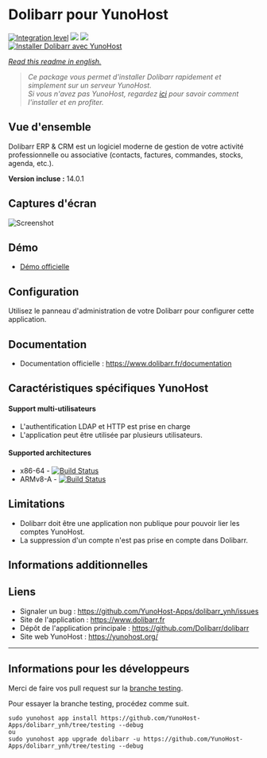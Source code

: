 # Dolibarr pour YunoHost

[![Integration level](https://dash.yunohost.org/integration/dolibarr.svg)](https://dash.yunohost.org/appci/app/dolibarr) ![](https://ci-apps.yunohost.org/ci/badges/dolibarr.status.svg) ![](https://ci-apps.yunohost.org/ci/badges/dolibarr.maintain.svg)  
[![Installer Dolibarr avec YunoHost](https://install-app.yunohost.org/install-with-yunohost.svg)](https://install-app.yunohost.org/?app=dolibarr)

*[Read this readme in english.](./README.md)* 

> *Ce package vous permet d'installer Dolibarr rapidement et simplement sur un serveur YunoHost.  
Si vous n'avez pas YunoHost, regardez [ici](https://yunohost.org/#/install) pour savoir comment l'installer et en profiter.*

## Vue d'ensemble
Dolibarr ERP & CRM est un logiciel moderne de gestion de votre activité professionnelle ou associative (contacts, factures, commandes, stocks, agenda, etc.).

**Version incluse :** 14.0.1

## Captures d'écran

![Screenshot](http://www.dolibarr.org/images/dolibarr_screenshot1_640x400.png)

## Démo

* [Démo officielle](https://www.dolibarr.fr/demo-en-ligne)

## Configuration

Utilisez le panneau d'administration de votre Dolibarr pour configurer cette application.

## Documentation

 * Documentation officielle : https://www.dolibarr.fr/documentation

## Caractéristiques spécifiques YunoHost

#### Support multi-utilisateurs

* L'authentification LDAP et HTTP est prise en charge
* L'application peut être utilisée par plusieurs utilisateurs.

#### Supported architectures

* x86-64 - [![Build Status](https://ci-apps.yunohost.org/ci/logs/dolibarr%20%28Apps%29.svg)](https://ci-apps.yunohost.org/ci/apps/dolibarr/)
* ARMv8-A - [![Build Status](https://ci-apps-arm.yunohost.org/ci/logs/dolibarr%20%28Apps%29.svg)](https://ci-apps-arm.yunohost.org/ci/apps/dolibarr/)

## Limitations

* Dolibarr doit être une application non publique pour pouvoir lier les comptes YunoHost.
* La suppression d'un compte n'est pas prise en compte dans Dolibarr.

## Informations additionnelles

## Liens

 * Signaler un bug : https://github.com/YunoHost-Apps/dolibarr_ynh/issues
 * Site de l'application : https://www.dolibarr.fr
 * Dépôt de l'application principale : https://github.com/Dolibarr/dolibarr
 * Site web YunoHost : https://yunohost.org/

---

## Informations pour les développeurs

Merci de faire vos pull request sur la [branche testing](https://github.com/YunoHost-Apps/dolibarr_ynh/tree/testing).

Pour essayer la branche testing, procédez comme suit.
```
sudo yunohost app install https://github.com/YunoHost-Apps/dolibarr_ynh/tree/testing --debug
ou
sudo yunohost app upgrade dolibarr -u https://github.com/YunoHost-Apps/dolibarr_ynh/tree/testing --debug
```
